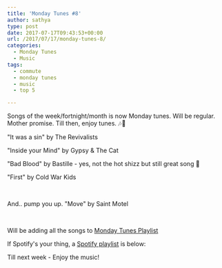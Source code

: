 ```yaml
---
title: 'Monday Tunes #8'
author: sathya
type: post
date: 2017-07-17T09:43:53+00:00
url: /2017/07/17/monday-tunes-8/
categories:
  - Monday Tunes
  - Music
tags:
  - commute
  - monday tunes
  - music
  - top 5

---
```

Songs of the week/fortnight/month is now Monday tunes. Will be regular. Mother promise. Till then, enjoy tunes. &#x1f3b6;&#x1f3b5;

<!--more-->

"It was a sin" by The Revivalists



"Inside your Mind" by Gypsy & The Cat



"Bad Blood" by Bastille - yes, not the hot shizz but still great song 🙂



"First" by Cold War Kids



&nbsp;

And.. pump you up. "Move" by Saint Motel



&nbsp;

Will be adding all the songs to <a href="https://www.youtube.com/playlist?list=PLxKOjmEYzYcTogkkHfq_7tObgpFLEMmG4" target="_blank" rel="noopener">Monday Tunes Playlist</a>

If Spotify's your thing, a <a href="https://open.spotify.com/user/sathyabhat/playlist/2L5gZLGx8lL1g5nHqJdkKp" target="_blank" rel="noopener">Spotify playlist</a> is below:



Till next week - Enjoy the music!